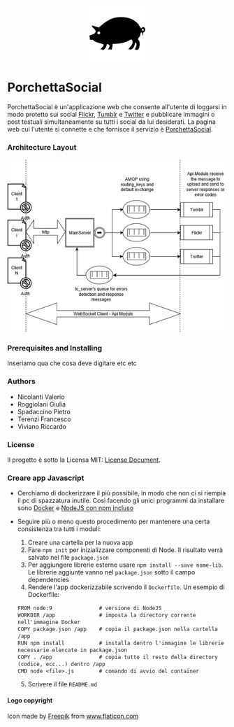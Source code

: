  <p align="center">
  <img src="https://raw.githubusercontent.com/MrSpadala/PorchettaSocial/master/MainServer/res/porchetta_logo.png" alt="logo">
</p>

# PorchettaSocial
PorchettaSocial è un'applicazione web che consente all'utente di loggarsi in modo protetto sui social <a href="https://github.com/MrSpadala/PorchettaSocial/tree/master/Flickr">Flickr</a>, <a href="https://github.com/MrSpadala/PorchettaSocial/tree/master/Tumblr">Tumblr</a> e <a href="https://github.com/MrSpadala/PorchettaSocial/tree/master/Twitter">Twitter</a> e pubblicare immagini o post testuali simultaneamente su tutti i social da lui desiderati. 
La pagina web cui l'utente si connette e che fornisce il servizio è <a href="https://github.com/MrSpadala/PorchettaSocial/blob/master/MainServer/res/porchetta_website.html">PorchettaSocial</a>.

### Architecture Layout

<p align="center">
   <img src="https://raw.githubusercontent.com/MrSpadala/PorchettaSocial/master/Diagram.jpg" alt="Architectur image">
</p>

### Prerequisites and Installing

Inseriamo qua che cosa deve digitare etc etc 

### Authors

- Nicolanti Valerio
- Roggiolani Giulia
- Spadaccino Pietro
- Terenzi Francesco
- Viviano Riccardo

### License

Il progetto è sotto la Licensa MIT: <a href="https://github.com/MrSpadala/PorchettaSocial/blob/master/LICENSE">License Document</a>.

### Creare app Javascript
 - Cerchiamo di dockerizzare il più possibile, in modo che non ci si riempia il pc di spazzatura inutile. Così facendo gli unici programmi da installare sono [Docker](https://docs.docker.com/engine/installation/) e [NodeJS con npm incluso](https://nodejs.org/en/download/)
 
  - Seguire più o meno questo procedimento per mantenere una certa consistenza tra tutti i moduli:
    1. Creare una cartella per la nuova app
    2. Fare `npm init` per inizializzare componenti di Node. Il risultato verrà salvato nel file `package.json`
    3. Per aggiungere librerie esterne usare `npm install --save nome-lib`. Le librerie aggiunte vanno nel 
    `package.json` sotto il campo dependencies
    4. Rendere l'app dockerizzabile scrivendo il `Dockerfile`. Un esempio di Dockerfile:
      ```
      FROM node:9               # versione di NodeJS
      WORKDIR /app              # imposta la directory corrente nell'immagine Docker
      COPY package.json /app    # copia il package.json nella cartella /app
      RUN npm install           # installa dentro l'immagine le librerie necessarie elencate in package.json
      COPY . /app               # copia tutto il resto della directory (codice, ecc...) dentro /app
      CMD node <file>.js        # comando di avvio del container
      ```
    5. Scrivere il file `README.md` 
      
#### Logo copyright
Icon made by [Freepik](https://www.freepik.com/) from www.flaticon.com
